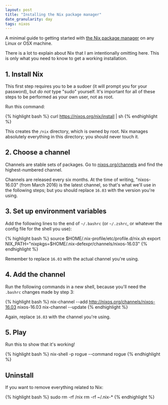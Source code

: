 ```yaml
---
layout: post
title: "Installing the Nix package manager"
date_granularity: day
tags: nixos
---
```


A minimal guide to getting started with
[the Nix package manager](https://nixos.org/nix/)
on any Linux or OSX machine.

There is a lot to explain about Nix that I am intentionally omitting here.
This is only what you need to know to get a working installation.

## 1. Install Nix

This first step requires you to be a sudoer (it will prompt you for your
password), but *do not* type "sudo" yourself.
It's important for all of these steps to be performed as your own user,
not as root.

Run this command:

{% highlight bash %}
curl https://nixos.org/nix/install | sh
{% endhighlight %}

This creates the `/nix` directory, which is owned by root.
Nix manages absolutely everything in this directory; you should never touch it.

## 2. Choose a channel

Channels are stable sets of packages.
Go to <a href="https://nixos.org/channels/">nixos.org/channels</a> and find
the highest-numbered channel.

Channels are released every six months. At the time of writing, "nixos-16.03"
(from March 2016) is the latest channel, so that's what we'll use in the
following steps; but you should replace `16.03` with the version you're using.

## 3. Set up environment variables

Add the following lines to the end of `~/.bashrc` (or `~/.zshrc`, or whatever
the config file for the shell you use):

{% highlight bash %}
source $HOME/.nix-profile/etc/profile.d/nix.sh
export NIX_PATH="nixpkgs=$HOME/.nix-defexpr/channels/nixos-16.03"
{% endhighlight %}

Remember to replace `16.03` with the actual channel you're using.

## 4. Add the channel

Run the following commands in a new shell, because you'll need the `.bashrc`
changes made by step 3:

{% highlight bash %}
nix-channel --add http://nixos.org/channels/nixos-16.03 nixos-16.03
nix-channel --update
{% endhighlight %}

Again, replace `16.03` with the channel you're using.

## 5. Play

Run this to show that it's working!

{% highlight bash %}
nix-shell -p rogue --command rogue
{% endhighlight %}

## Uninstall

If you want to remove everything related to Nix:

{% highlight bash %}
sudo rm -rf /nix
rm -rf ~/.nix-*
{% endhighlight %}
